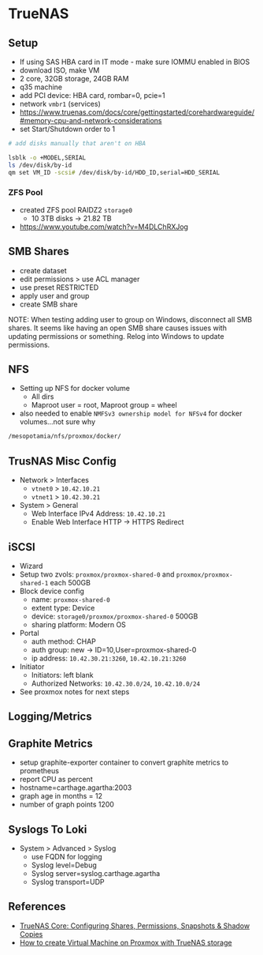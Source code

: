 # TrueNAS

## Setup

- If using SAS HBA card in IT mode - make sure IOMMU enabled in BIOS
- download ISO, make VM
- 2 core, 32GB storage, 24GB RAM
- q35 machine
- add PCI device: HBA card, rombar=0, pcie=1
- network `vmbr1` (services)
- https://www.truenas.com/docs/core/gettingstarted/corehardwareguide/#memory-cpu-and-network-considerations
- set Start/Shutdown order to 1

```sh
# add disks manually that aren't on HBA

lsblk -o +MODEL,SERIAL
ls /dev/disk/by-id
qm set VM_ID -scsi# /dev/disk/by-id/HDD_ID,serial=HDD_SERIAL
```

### ZFS Pool

- created ZFS pool RAIDZ2 `storage0`
  - 10 3TB disks -> 21.82 TB
- https://www.youtube.com/watch?v=M4DLChRXJog

## SMB Shares

- create dataset
- edit permissions > use ACL manager
- use preset RESTRICTED
- apply user and group
- create SMB share

NOTE: When testing adding user to group on Windows, disconnect all SMB shares.
It seems like having an open SMB share causes issues with updating permissions or something.
Relog into Windows to update permissions.

## NFS

- Setting up NFS for docker volume
  - All dirs
  - Maproot user = root, Maproot group = wheel
- also needed to enable `NMFSv3 ownership model for NFSv4` for docker volumes...not sure why

```txt
/mesopotamia/nfs/proxmox/docker/
```

## TrusNAS Misc Config

- Network > Interfaces 
  - `vtnet0` > `10.42.10.21`
  - `vtnet1` > `10.42.30.21`
- System > General
  - Web Interface IPv4 Address: `10.42.10.21`
  - Enable Web Interface HTTP -> HTTPS Redirect

## iSCSI

- Wizard
- Setup two zvols: `proxmox/proxmox-shared-0` and `proxmox/proxmox-shared-1` each 500GB
- Block device config
  - name: `proxmox-shared-0`
  - extent type: Device
  - device: `storage0/proxmox/proxmox-shared-0` 500GB
  - sharing platform: Modern OS
- Portal
  - auth method: CHAP
  - auth group: new -> ID=10,User=proxmox-shared-0
  - ip address: `10.42.30.21:3260`, `10.42.10.21:3260`
- Initiator
  - Initiators: left blank
  - Authorized Networks: `10.42.30.0/24`, `10.42.10.0/24`
- See proxmox notes for next steps

## Logging/Metrics

## Graphite Metrics

- setup graphite-exporter container to convert graphite metrics to prometheus
- report CPU as percent
- hostname=carthage.agartha:2003
- graph age in months = 12
- number of graph points 1200

## Syslogs To Loki

- System > Advanced > Syslog
  - use FQDN for logging
  - Syslog level=Debug
  - Syslog server=syslog.carthage.agartha
  - Syslog transport=UDP

## References

- [TrueNAS Core: Configuring Shares, Permissions, Snapshots & Shadow Copies](https://www.youtube.com/watch?v=QIdy6sR0HrI)
- [How to create Virtual Machine on Proxmox with TrueNAS storage](https://www.youtube.com/watch?v=WWhyqPO1bZg)
